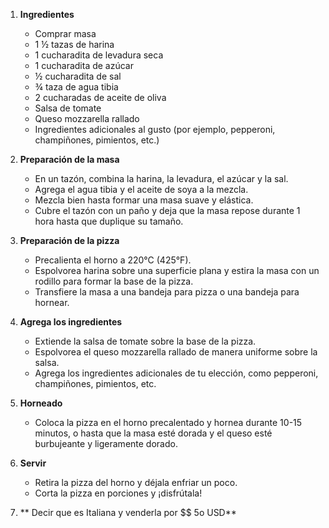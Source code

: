 
1. **Ingredientes**
   - Comprar masa
   - 1 ½ tazas de harina
   - 1 cucharadita de levadura seca
   - 1 cucharadita de azúcar
   - ½ cucharadita de sal
   - ¾ taza de agua tibia
   - 2 cucharadas de aceite de oliva
   - Salsa de tomate
   - Queso mozzarella rallado
   - Ingredientes adicionales al gusto (por ejemplo, pepperoni, champiñones, pimientos, etc.)

2. **Preparación de la masa**
   - En un tazón, combina la harina, la levadura, el azúcar y la sal.
   - Agrega el agua tibia y el aceite de soya a la mezcla.
   - Mezcla bien hasta formar una masa suave y elástica.
   - Cubre el tazón con un paño y deja que la masa repose durante 1 hora hasta que duplique su tamaño.

3. **Preparación de la pizza**
   - Precalienta el horno a 220°C (425°F).
   - Espolvorea harina sobre una superficie plana y estira la masa con un rodillo para formar la base de la pizza.
   - Transfiere la masa a una bandeja para pizza o una bandeja para hornear.

4. **Agrega los ingredientes**
   - Extiende la salsa de tomate sobre la base de la pizza.
   - Espolvorea el queso mozzarella rallado de manera uniforme sobre la salsa.
   - Agrega los ingredientes adicionales de tu elección, como pepperoni, champiñones, pimientos, etc.

5. **Horneado**
   - Coloca la pizza en el horno precalentado y hornea durante 10-15 minutos, o hasta que la masa esté dorada y el queso esté burbujeante y ligeramente dorado.

6. **Servir**
   - Retira la pizza del horno y déjala enfriar un poco.
   - Corta la pizza en porciones y ¡disfrútala!


7. ** Decir que es Italiana y venderla por $$ 5o USD**